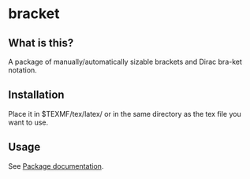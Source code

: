 # bracket

## What is this?

A package of manually/automatically sizable brackets and Dirac bra-ket notation.

## Installation

Place it in $TEXMF/tex/latex/ or in the same directory as the tex file you want to use.

## Usage

See [Package documentation](bracket.pdf).
